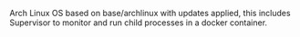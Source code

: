 Arch Linux OS based on base/archlinux with updates applied, this includes Supervisor to monitor and run child processes in a docker container.
